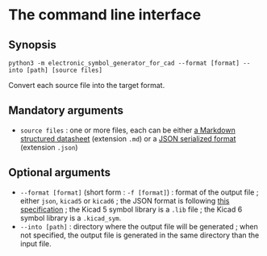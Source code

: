 # The command line interface

## Synopsis

```
python3 -m electronic_symbol_generator_for_cad --format [format] --into [path] [source files]
```

Convert each source file into the target format.

## Mandatory arguments

* `source files` : one or more files, each can be either [a Markdown structured datasheet](https://github.com/sporniket/electronic-package-descriptor/blob/main/README-datasheet.md) (extension `.md`) or a [JSON serialized format](https://github.com/sporniket/electronic-package-descriptor/blob/main/README-json.md) (extension `.json`)

## Optional arguments

* `--format [format]` (short form : `-f [format]`) : format of the output file ; either `json`, `kicad5` or `kicad6` ; the JSON format is following [this specification](https://github.com/sporniket/electronic-package-descriptor/blob/main/README-json.md) ; the Kicad 5 symbol library is a `.lib` file ; the Kicad 6 symbol library is a `.kicad_sym`.
* `--into [path]` : directory where the output file will be generated ; when not specified, the output file is generated in the same directory than the input file.

